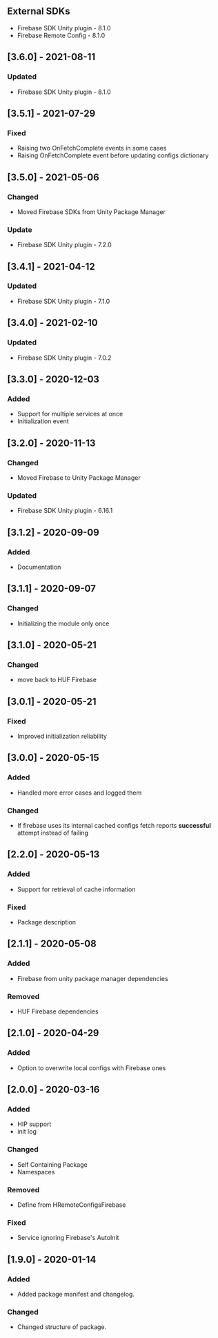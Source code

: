 ## External SDKs
- Firebase SDK Unity plugin - 8.1.0
- Firebase Remote Config - 8.1.0

## [3.6.0] - 2021-08-11
### Updated
- Firebase SDK Unity plugin - 8.1.0


## [3.5.1] - 2021-07-29
### Fixed
- Raising two OnFetchComplete events in some cases
- Raising OnFetchComplete event before updating configs dictionary


## [3.5.0] - 2021-05-06
### Changed
- Moved Firebase SDKs from Unity Package Manager

### Update
- Firebase SDK Unity plugin - 7.2.0


## [3.4.1] - 2021-04-12
### Updated
- Firebase SDK Unity plugin - 7.1.0


## [3.4.0] - 2021-02-10
### Updated
- Firebase SDK Unity plugin - 7.0.2


## [3.3.0] - 2020-12-03
### Added
- Support for multiple services at once
- Initialization event


## [3.2.0] - 2020-11-13
### Changed
- Moved Firebase to Unity Package Manager

### Updated
- Firebase SDK Unity plugin - 6.16.1


## [3.1.2] - 2020-09-09
### Added
- Documentation


## [3.1.1] - 2020-09-07
### Changed
- Initializing the module only once


## [3.1.0] - 2020-05-21
### Changed
- move back to HUF Firebase


## [3.0.1] - 2020-05-21
### Fixed
- Improved initialization reliability


## [3.0.0] - 2020-05-15
### Added 
- Handled more error cases and logged them

### Changed
- If firebase uses its internal cached configs fetch reports **successful** attempt instead of failing

## [2.2.0] - 2020-05-13
### Added 
- Support for retrieval of cache information

### Fixed
- Package description

## [2.1.1] - 2020-05-08
### Added
- Firebase from unity package manager dependencies

### Removed
- HUF Firebase dependencies

## [2.1.0] - 2020-04-29
### Added
- Option to overwrite local configs with Firebase ones

## [2.0.0] - 2020-03-16
### Added
- HIP support
- init log

### Changed
- Self Containing Package
- Namespaces

### Removed
- Define from HRemoteConfigsFirebase

### Fixed
- Service ignoring Firebase's AutoInit

## [1.9.0] - 2020-01-14
### Added
- Added package manifest and changelog.

### Changed
- Changed structure of package.

